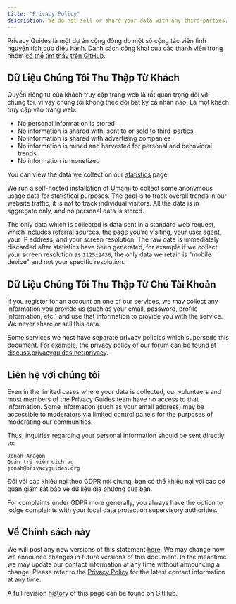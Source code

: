 ```yaml
---
title: "Privacy Policy"
description: We do not sell or share your data with any third-parties.
---
```


Privacy Guides là một dự án cộng đồng do một số cộng tác viên tình nguyện tích cực điều hành. Danh sách công khai của các thành viên trong nhóm [có thể tìm thấy trên GitHub](https://github.com/orgs/privacyguides/people).

## Dữ Liệu Chúng Tôi Thu Thập Từ Khách

Quyền riêng tư của khách truy cập trang web là rất quan trọng đối với chúng tôi, vì vậy chúng tôi không theo dõi bất kỳ cá nhân nào. Là một khách truy cập vào trang web:

- No personal information is stored
- No information is shared with, sent to or sold to third-parties
- No information is shared with advertising companies
- No information is mined and harvested for personal and behavioral trends
- No information is monetized

You can view the data we collect on our [statistics](statistics.md) page.

We run a self-hosted installation of [Umami](https://umami.is) to collect some anonymous usage data for statistical purposes. The goal is to track overall trends in our website traffic, it is not to track individual visitors. All the data is in aggregate only, and no personal data is stored.

The only data which is collected is data sent in a standard web request, which includes referral sources, the page you're visiting, your user agent, your IP address, and your screen resolution. The raw data is immediately discarded after statistics have been generated, for example if we collect your screen resolution as `1125x2436`, the only data we retain is "mobile device" and not your specific resolution.

## Dữ Liệu Chúng Tôi Thu Thập Từ Chủ Tài Khoản

If you register for an account on one of our services, we may collect any information you provide us (such as your email, password, profile information, etc.) and use that information to provide you with the service. We never share or sell this data.

Some services we host have separate privacy policies which supersede this document. For example, the privacy policy of our forum can be found at [discuss.privacyguides.net/privacy](https://discuss.privacyguides.net/privacy).

## Liên hệ với chúng tôi

Even in the limited cases where your data is collected, our volunteers and most members of the Privacy Guides team have no access to that information. Some information (such as your email address) may be accessible to moderators via limited control panels for the purposes of moderating our communities.

Thus, inquiries regarding your personal information should be sent directly to:

```text
Jonah Aragon
Quản trị viên dịch vụ
jonah@privacyguides.org
```

Đối với các khiếu nại theo GDPR nói chung, bạn có thể khiếu nại với các cơ quan giám sát bảo vệ dữ liệu địa phương của bạn.

For complaints under GDPR more generally, you always have the option to lodge complaints with your local data protection supervisory authorities.

## Về Chính sách này

We will post any new versions of this statement [here](privacy-policy.md). We may change how we announce changes in future versions of this document. In the meantime we may update our contact information at any time without announcing a change. Please refer to the [Privacy Policy](privacy-policy.md) for the latest contact information at any time.

A full revision [history](https://github.com/privacyguides/privacyguides.org/commits/main/docs/about/privacy-policy.md) of this page can be found on GitHub.
